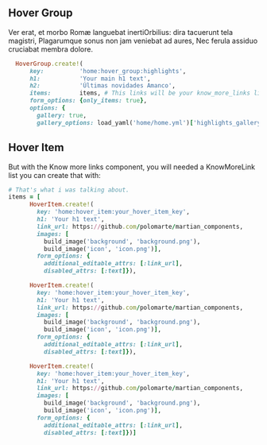 ## Hover Group

Ver erat, et morbo Romæ languebat inertiOrbilius: dira tacuerunt tela magistri, Plagarumque sonus non jam veniebat ad aures, Nec ferula assiduo cruciabat membra dolore.

  ~~~~~ ruby
    HoverGroup.create!(
        key:          'home:hover_group:highlights',
        h1:           'Your main h1 text',
        h2:           'Últimas novidades Amanco',
        items:        items, # This links will be your know_more_links list
        form_options: {only_items: true},
        options: {
          gallery: true,
          gallery_options: load_yaml('home/home.yml')['highlights_gallery_options']})
  ~~~~~

## Hover Item

But with the Know more links component, you will needed a KnowMoreLink list you can create that with:

  ~~~~~ ruby
# That's what i was talking about.
 items = [
        HoverItem.create!(
          key: 'home:hover_item:your_hover_item_key',
          h1: 'Your h1 text',
          link_url: https://github.com/polomarte/martian_components,
          images: [
            build_image('background', 'background.png'),
            build_image('icon', 'icon.png')],
          form_options: {
            additional_editable_attrs: [:link_url],
            disabled_attrs: [:text]}),

        HoverItem.create!(
          key: 'home:hover_item:your_hover_item_key',
          h1: 'Your h1 text',
          link_url: https://github.com/polomarte/martian_components,
          images: [
            build_image('background', 'background.png'),
            build_image('icon', 'icon.png')],
          form_options: {
            additional_editable_attrs: [:link_url],
            disabled_attrs: [:text]}),

        HoverItem.create!(
          key: 'home:hover_item:your_hover_item_key',
          h1: 'Your h1 text',
          link_url: https://github.com/polomarte/martian_components,
          images: [
            build_image('background', 'background.png'),
            build_image('icon', 'icon.png')],
          form_options: {
            additional_editable_attrs: [:link_url],
            disabled_attrs: [:text]})]
  ~~~~~
